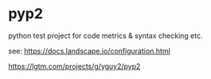 # pyp2
python test project for code metrics & syntax checking etc.

see: 
https://docs.landscape.io/configuration.html

https://lgtm.com/projects/g/yguy2/pyp2



